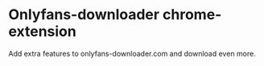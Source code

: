 # Onlyfans-downloader chrome-extension
Add extra features to onlyfans-downloader.com and download even more.

